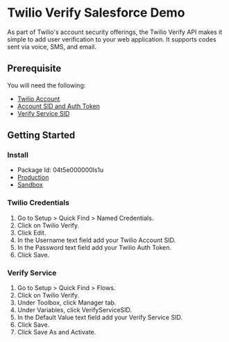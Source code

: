 # Twilio Verify Salesforce Demo

As part of Twilio's account security offerings, the Twilio Verify API makes it simple to add user verification to your web application. It supports codes sent via voice, SMS, and email.

## Prerequisite

You will need the following:

- [Twilio Account](https://www.twilio.com/try-twilio)
- [Account SID and Auth Token](https://www.twilio.com/console)
- [Verify Service SID](https://www.twilio.com/console/verify/services)

## Getting Started
### Install

- Package Id: 04t5e000000ls1u
- [Production](https://login.salesforce.com/packaging/installPackage.apexp?p0=04t5e000000ls1u)
- [Sandbox](https://test.salesforce.com/packaging/installPackage.apexp?p0=04t5e000000ls1u)

### Twilio Credentials

1. Go to Setup > Quick Find > Named Credentials.
2. Click on Twilio Verify.
3. Click Edit.
4. In the Username text field add your Twilio Account SID.
5. In the Password text field add your Twilio Auth Token.
6. Click Save.

### Verify Service

1. Go to Setup > Quick Find > Flows.
2. Click on Twilio Verify.
3. Under Toolbox, click Manager tab.
4. Under Variables, click VerifyServiceSID.
5. In the Default Value text field add your Verify Service SID.
6. Click Save.
7. Click Save As and Activate.